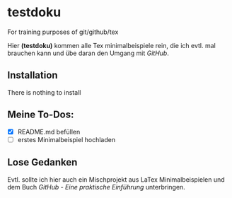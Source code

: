 # testdoku
For training purposes of git/github/tex

Hier **(testdoku)** kommen alle Tex minimalbeispiele rein, die ich evtl. mal brauchen kann und übe daran den Umgang mit *GitHub*.

## Installation
There is nothing to install

## Meine To-Dos:
- [x] README.md befüllen
- [ ] erstes Minimalbeispiel hochladen

## Lose Gedanken
Evtl. sollte ich hier auch ein Mischprojekt aus LaTex Minimalbeispielen und dem Buch _GitHub - Eine praktische Einführung_ unterbringen.
